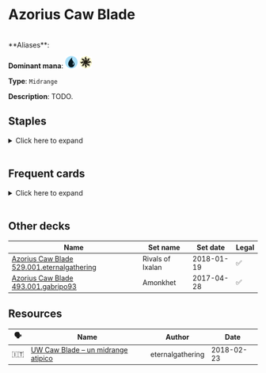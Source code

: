 <!-- This page is automatically generated by Myr: do not update it manually. Changes directly applied here will be lost. -->
# Azorius Caw Blade
<br/>
**Aliases**: 

**Dominant mana**: <img src="../resources/images/mana/U.png" width="25"/> <img src="../resources/images/mana/W.png" width="25"/>

**Type**: `Midrange`

**Description**: TODO.


## **Staples**

<details>
  <summary>Click here to expand</summary>
<a href="https://scryfall.com/card/tsr/6/aven-riftwatcher"><img src="https://c1.scryfall.com/file/scryfall-cards/normal/front/2/6/261691c8-371d-49b6-9c9b-50ece5984aa2.jpg?1619392584" width="300"/></a>
<a href="https://scryfall.com/card/cmr/458/bonesplitter"><img src="https://c1.scryfall.com/file/scryfall-cards/normal/front/6/9/690972a8-72df-4050-a353-16e45589167c.jpg?1608917758" width="300"/></a>
<a href="https://scryfall.com/card/c21/115/brainstorm"><img src="https://c1.scryfall.com/file/scryfall-cards/normal/front/0/3/0359f212-9564-41a9-870b-d2c57455a695.jpg?1617910233" width="300"/></a>
<a href="https://scryfall.com/card/mh2/267/counterspell"><img src="https://c1.scryfall.com/file/scryfall-cards/normal/front/1/9/1920dae4-fb92-4f19-ae4b-eb3276b8dac7.jpg?1622389067" width="300"/></a>
<a href="https://scryfall.com/card/cmd/17/journey-to-nowhere"><img src="https://c1.scryfall.com/file/scryfall-cards/normal/front/4/6/4686b51c-e02b-48c1-bafe-e8d08a5407b9.jpg?1592712799" width="300"/></a>
<a href="https://scryfall.com/card/a25/34/squadron-hawk"><img src="https://c1.scryfall.com/file/scryfall-cards/normal/front/9/e/9e81806d-5d87-4032-ad94-c2cdeabecdbf.jpg?1562439058" width="300"/></a>
<a href="https://scryfall.com/card/som/209/sylvok-lifestaff"><img src="https://c1.scryfall.com/file/scryfall-cards/normal/front/a/b/abbc5ae5-8e8b-4106-844f-2d49d2a51ed9.jpg?1562821604" width="300"/></a>
<a href="https://scryfall.com/card/ddu/41/trinket-mage"><img src="https://c1.scryfall.com/file/scryfall-cards/normal/front/9/a/9a7800f7-95cd-4f5c-b054-4afad8924367.jpg?1561759331" width="300"/></a>
</details><br/>



## **Frequent cards**

<details>
  <summary>Click here to expand</summary>
<a href="https://scryfall.com/card/bfz/58/eldrazi-skyspawner"><img src="https://c1.scryfall.com/file/scryfall-cards/normal/front/9/c/9c9c1a10-446e-492a-95cc-a459dc6c08a0.jpg?1562931948" width="300"/></a>
<a href="https://scryfall.com/card/2xm/256/flayer-husk"><img src="https://c1.scryfall.com/file/scryfall-cards/normal/front/2/0/20b394f9-644d-426e-801b-110774092018.jpg?1599709210" width="300"/></a>
<a href="https://scryfall.com/card/dis/10/guardian-of-the-guildpact"><img src="https://c1.scryfall.com/file/scryfall-cards/normal/front/c/8/c8dd004b-01e4-4fe1-a164-9f2ea8d7d88e.jpg?1593272499" width="300"/></a>
<a href="https://scryfall.com/card/mm3/11/kor-skyfisher"><img src="https://c1.scryfall.com/file/scryfall-cards/normal/front/d/7/d7501662-1216-4e08-bd2b-e0a459057942.jpg?1593812836" width="300"/></a>
<a href="https://scryfall.com/card/rix/11/legion-conquistador"><img src="https://c1.scryfall.com/file/scryfall-cards/normal/front/b/a/ba197b31-97b8-447e-b8fd-3eefd5ccdc72.jpg?1555039713" width="300"/></a>
<a href="https://scryfall.com/card/ima/66/mana-leak"><img src="https://c1.scryfall.com/file/scryfall-cards/normal/front/2/4/247939d9-87e9-4f01-b223-fb4cfa7dbbe1.jpg?1562846529" width="300"/></a>
<a href="https://scryfall.com/card/ema/60/memory-lapse"><img src="https://c1.scryfall.com/file/scryfall-cards/normal/front/3/0/30202613-d05f-4f47-af97-d0b75ccac293.jpg?1580014031" width="300"/></a>
<a href="https://scryfall.com/card/khc/42/mulldrifter"><img src="https://c1.scryfall.com/file/scryfall-cards/normal/front/3/4/345fd005-5052-4500-a260-3649500e21f4.jpg?1620529648" width="300"/></a>
<a href="https://scryfall.com/card/c21/125/ponder"><img src="https://c1.scryfall.com/file/scryfall-cards/normal/front/9/c/9cee2eb1-f60e-4626-ba4a-b543142ca950.jpg?1617910474" width="300"/></a>
<a href="https://scryfall.com/card/khc/43/sea-gate-oracle"><img src="https://c1.scryfall.com/file/scryfall-cards/normal/front/4/9/498743ce-0ca5-488a-ae5e-d348b274bf3b.jpg?1620529675" width="300"/></a>
<a href="https://scryfall.com/card/2xm/35/thraben-inspector"><img src="https://c1.scryfall.com/file/scryfall-cards/normal/front/2/b/2be39749-ad6f-4160-99eb-c677eee7f1b2.jpg?1599711120" width="300"/></a>
<a href="https://scryfall.com/card/cmr/106/warden-of-evos-isle"><img src="https://c1.scryfall.com/file/scryfall-cards/normal/front/6/b/6bfc5cef-aa9b-45d4-a9c3-4b157e4ed193.jpg?1608909550" width="300"/></a>
<a href="https://scryfall.com/card/jud/57/wormfang-drake"><img src="https://c1.scryfall.com/file/scryfall-cards/normal/front/b/6/b6afd312-6448-4bd1-8539-0910cefead0d.jpg?1562631614" width="300"/></a>
</details><br/>





## **Other decks**

| Name | Set name | Set date | Legal |
| -----| -------- | -------- | ----- |
| [Azorius Caw Blade 529.001.eternalgathering](https://www.mtggoldfish.com/deck/4351088) | Rivals of Ixalan | 2018-01-19 | ✅ |
| [Azorius Caw Blade 493.001.gabripo93](https://www.mtggoldfish.com/deck/4351089) | Amonkhet | 2017-04-28 | ✅ |






## **Resources**

| 🗣️ | Name | Author | Date |
| -- | ---- | ------ | ---- |
| 🇮🇹 | [UW Caw Blade – un midrange atipico](https://eternalgathering.altervista.org/caw-blade/) | eternalgathering | 2018-02-23   |

